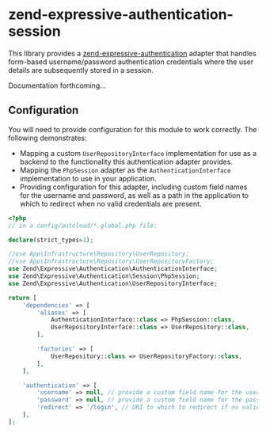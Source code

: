 # zend-expressive-authentication-session

This library provides a [zend-expressive-authentication](https://github.com/zendframework/zend-expressive-authentication/)
adapter that handles form-based username/password authentication credentials
where the user details are subsequently stored in a session.

Documentation forthcoming...

## Configuration

You will need to provide configuration for this module to work correctly. The
following demonstrates:

- Mapping a custom `UserRepositoryInterface` implementation for use as a backend
  to the functionality this authentication adapter provides.
- Mapping the `PhpSession` adapter as the `AuthenticationInterface`
  implementation to use in your application.
- Providing configuration for this adapter, including custom field names for the
  username and password, as well as a path in the application to which to redirect
  when no valid credentials are present.

```php
<?php
// in a config/autoload/*.global.php file:

declare(strict_types=1);

//use App\Infrastructure\Repository\UserRepository;
//use App\Infrastructure\Repository\UserRepositoryFactory;
use Zend\Expressive\Authentication\AuthenticationInterface;
use Zend\Expressive\Authentication\Session\PhpSession;
use Zend\Expressive\Authentication\UserRepositoryInterface;

return [
    'dependencies' => [
        'aliases' => [
            AuthenticationInterface::class => PhpSession::class,
            UserRepositoryInterface::class => UserRepository::class,
        ],

        'factories' => [
            UserRepository::class => UserRepositoryFactory::class,
        ],
    ],

    'authentication' => [
        'username' => null, // provide a custom field name for the username
        'password' => null, // provide a custom field name for the password
        'redirect' => '/login', // URI to which to redirect if no valid credentials present
    ],
];
```
